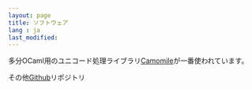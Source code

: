 ```yaml
---
layout: page
title: ソフトウェア
lang : ja
last_modified: 
---
```



多分OCaml用のユニコード処理ライブラリ[Camomile](https://github.com/ocaml-community/Camomile)が一番使われています。

その他[Github](https://github.com/yoriyuki)リポジトリ

